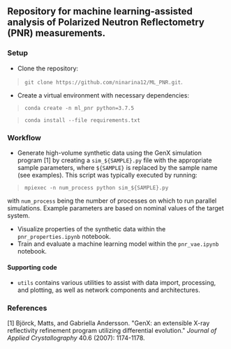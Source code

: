 ## Repository for machine learning-assisted analysis of Polarized Neutron Reflectometry (PNR) measurements.

### Setup
- Clone the repository:
> `git clone https://github.com/ninarina12/ML_PNR.git`.
- Create a virtual environment with necessary dependencies:
> `conda create -n ml_pnr python=3.7.5`

> `conda install --file requirements.txt`

### Workflow
- Generate high-volume synthetic data using the GenX simulation program [1] by creating a `sim_${SAMPLE}.py` file with the appropriate sample parameters, where `${SAMPLE}` is replaced by the sample name (see examples). This script was typically executed by running:
> `mpiexec -n num_process python sim_${SAMPLE}.py`

with `num_process` being the number of processes on which to run parallel simulations. Example parameters are based on nominal values of the target system.
- Visualize properties of the synthetic data within the `pnr_properties.ipynb` notebook.
- Train and evaluate a machine learning model within the `pnr_vae.ipynb` notebook.

#### Supporting code
- `utils` contains various utilities to assist with data import, processing, and plotting, as well as network components and architectures.

### References
[1] Björck, Matts, and Gabriella Andersson. "GenX: an extensible X-ray reflectivity refinement program utilizing differential evolution." *Journal of Applied Crystallography* 40.6 (2007): 1174-1178.